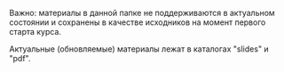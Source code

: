 Важно: материалы в данной папке не поддерживаются в актуальном состоянии и сохранены в качестве исходников на момент первого старта курса.

Актуальные (обновляемые) материалы лежат в каталогах "slides" и "pdf".
